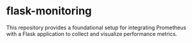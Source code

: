 # flask-monitoring
This repository provides a foundational setup for integrating Prometheus with a Flask application to collect and visualize performance metrics.

